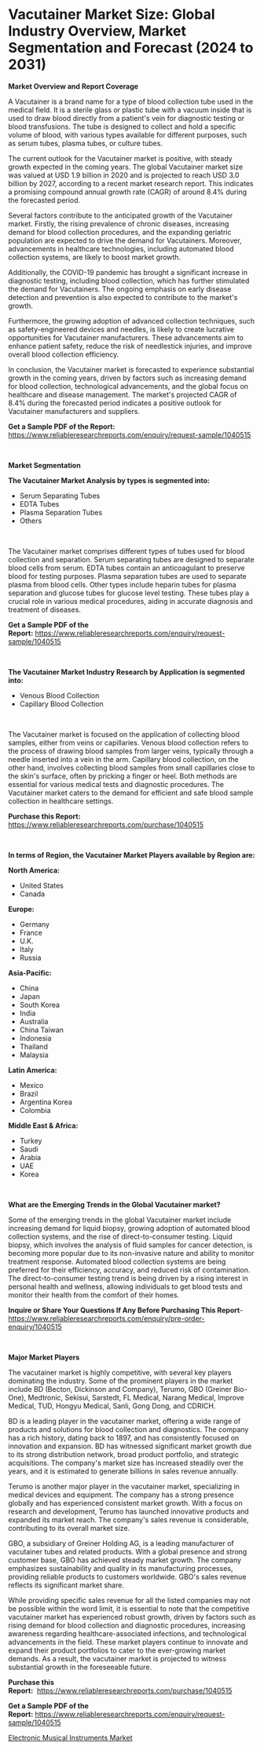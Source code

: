 <p><h1>Vacutainer Market Size: Global Industry Overview, Market Segmentation and Forecast (2024 to 2031)</h1></p><p><strong>Market Overview and Report Coverage</strong></p>
<p><p>A Vacutainer is a brand name for a type of blood collection tube used in the medical field. It is a sterile glass or plastic tube with a vacuum inside that is used to draw blood directly from a patient's vein for diagnostic testing or blood transfusions. The tube is designed to collect and hold a specific volume of blood, with various types available for different purposes, such as serum tubes, plasma tubes, or culture tubes.</p><p>The current outlook for the Vacutainer market is positive, with steady growth expected in the coming years. The global Vacutainer market size was valued at USD 1.9 billion in 2020 and is projected to reach USD 3.0 billion by 2027, according to a recent market research report. This indicates a promising compound annual growth rate (CAGR) of around 8.4% during the forecasted period.</p><p>Several factors contribute to the anticipated growth of the Vacutainer market. Firstly, the rising prevalence of chronic diseases, increasing demand for blood collection procedures, and the expanding geriatric population are expected to drive the demand for Vacutainers. Moreover, advancements in healthcare technologies, including automated blood collection systems, are likely to boost market growth.</p><p>Additionally, the COVID-19 pandemic has brought a significant increase in diagnostic testing, including blood collection, which has further stimulated the demand for Vacutainers. The ongoing emphasis on early disease detection and prevention is also expected to contribute to the market's growth.</p><p>Furthermore, the growing adoption of advanced collection techniques, such as safety-engineered devices and needles, is likely to create lucrative opportunities for Vacutainer manufacturers. These advancements aim to enhance patient safety, reduce the risk of needlestick injuries, and improve overall blood collection efficiency.</p><p>In conclusion, the Vacutainer market is forecasted to experience substantial growth in the coming years, driven by factors such as increasing demand for blood collection, technological advancements, and the global focus on healthcare and disease management. The market's projected CAGR of 8.4% during the forecasted period indicates a positive outlook for Vacutainer manufacturers and suppliers.</p></p>
<p><strong>Get a Sample PDF of the Report:</strong> <a href="https://www.reliableresearchreports.com/enquiry/request-sample/1040515">https://www.reliableresearchreports.com/enquiry/request-sample/1040515</a></p>
<p>&nbsp;</p>
<p><strong>Market Segmentation</strong></p>
<p><strong>The Vacutainer Market Analysis by types is segmented into:</strong></p>
<p><ul><li>Serum Separating Tubes</li><li>EDTA Tubes</li><li>Plasma Separation Tubes</li><li>Others</li></ul></p>
<p>&nbsp;</p>
<p><p>The Vacutainer market comprises different types of tubes used for blood collection and separation. Serum separating tubes are designed to separate blood cells from serum. EDTA tubes contain an anticoagulant to preserve blood for testing purposes. Plasma separation tubes are used to separate plasma from blood cells. Other types include heparin tubes for plasma separation and glucose tubes for glucose level testing. These tubes play a crucial role in various medical procedures, aiding in accurate diagnosis and treatment of diseases.</p></p>
<p><strong>Get a Sample PDF of the Report:</strong>&nbsp;<a href="https://www.reliableresearchreports.com/enquiry/request-sample/1040515">https://www.reliableresearchreports.com/enquiry/request-sample/1040515</a></p>
<p>&nbsp;</p>
<p><strong>The Vacutainer Market Industry Research by Application is segmented into:</strong></p>
<p><ul><li>Venous Blood Collection</li><li>Capillary Blood Collection</li></ul></p>
<p>&nbsp;</p>
<p><p>The Vacutainer market is focused on the application of collecting blood samples, either from veins or capillaries. Venous blood collection refers to the process of drawing blood samples from larger veins, typically through a needle inserted into a vein in the arm. Capillary blood collection, on the other hand, involves collecting blood samples from small capillaries close to the skin's surface, often by pricking a finger or heel. Both methods are essential for various medical tests and diagnostic procedures. The Vacutainer market caters to the demand for efficient and safe blood sample collection in healthcare settings.</p></p>
<p><strong>Purchase this Report:</strong>&nbsp; <a href="https://www.reliableresearchreports.com/purchase/1040515">https://www.reliableresearchreports.com/purchase/1040515</a></p>
<p>&nbsp;</p>
<p><strong>In terms of Region, the Vacutainer Market Players available by Region are:</strong></p>
<p>
    <p> <strong> North America: </strong>
        <ul>
            <li>United States</li>
            <li>Canada</li>
        </ul>
        </p> 
    <p> <strong> Europe: </strong>
        <ul>
            <li>Germany</li>
            <li>France</li>
            <li>U.K.</li>
            <li>Italy</li>
            <li>Russia</li>
        </ul>
        </p> 
    <p> <strong> Asia-Pacific: </strong>
        <ul>
            <li>China</li>
            <li>Japan</li>
            <li>South Korea</li>
            <li>India</li>
            <li>Australia</li>
            <li>China Taiwan</li>
            <li>Indonesia</li>
            <li>Thailand</li>
            <li>Malaysia</li>
        </ul>
        </p> 
    <p> <strong> Latin America: </strong>
        <ul>
            <li>Mexico</li>
            <li>Brazil</li>
            <li>Argentina Korea</li>
            <li>Colombia</li>
        </ul>
        </p> 
    <p> <strong> Middle East & Africa: </strong>
        <ul>
            <li>Turkey</li>
            <li>Saudi</li>
            <li>Arabia</li>
            <li>UAE</li>
            <li>Korea</li>
        </ul>
    </p>
    </p>
<p>&nbsp;</p>
<p><strong>What are the Emerging Trends in the Global Vacutainer market?</strong></p>
<p><p>Some of the emerging trends in the global Vacutainer market include increasing demand for liquid biopsy, growing adoption of automated blood collection systems, and the rise of direct-to-consumer testing. Liquid biopsy, which involves the analysis of fluid samples for cancer detection, is becoming more popular due to its non-invasive nature and ability to monitor treatment response. Automated blood collection systems are being preferred for their efficiency, accuracy, and reduced risk of contamination. The direct-to-consumer testing trend is being driven by a rising interest in personal health and wellness, allowing individuals to get blood tests and monitor their health from the comfort of their homes.</p></p>
<p><strong>Inquire or Share Your Questions If Any Before Purchasing This Report</strong>- <a href="https://www.reliableresearchreports.com/enquiry/pre-order-enquiry/1040515">https://www.reliableresearchreports.com/enquiry/pre-order-enquiry/1040515</a></p>
<p>&nbsp;</p>
<p><strong>Major Market Players</strong></p>
<p><p>The vacutainer market is highly competitive, with several key players dominating the industry. Some of the prominent players in the market include BD (Becton, Dickinson and Company), Terumo, GBO (Greiner Bio-One), Medtronic, Sekisui, Sarstedt, FL Medical, Narang Medical, Improve Medical, TUD, Hongyu Medical, Sanli, Gong Dong, and CDRICH. </p><p>BD is a leading player in the vacutainer market, offering a wide range of products and solutions for blood collection and diagnostics. The company has a rich history, dating back to 1897, and has consistently focused on innovation and expansion. BD has witnessed significant market growth due to its strong distribution network, broad product portfolio, and strategic acquisitions. The company's market size has increased steadily over the years, and it is estimated to generate billions in sales revenue annually.</p><p>Terumo is another major player in the vacutainer market, specializing in medical devices and equipment. The company has a strong presence globally and has experienced consistent market growth. With a focus on research and development, Terumo has launched innovative products and expanded its market reach. The company's sales revenue is considerable, contributing to its overall market size.</p><p>GBO, a subsidiary of Greiner Holding AG, is a leading manufacturer of vacutainer tubes and related products. With a global presence and strong customer base, GBO has achieved steady market growth. The company emphasizes sustainability and quality in its manufacturing processes, providing reliable products to customers worldwide. GBO's sales revenue reflects its significant market share.</p><p>While providing specific sales revenue for all the listed companies may not be possible within the word limit, it is essential to note that the competitive vacutainer market has experienced robust growth, driven by factors such as rising demand for blood collection and diagnostic procedures, increasing awareness regarding healthcare-associated infections, and technological advancements in the field. These market players continue to innovate and expand their product portfolios to cater to the ever-growing market demands. As a result, the vacutainer market is projected to witness substantial growth in the foreseeable future.</p></p>
<p><strong>Purchase this Report:</strong>&nbsp;&nbsp;<a href="https://www.reliableresearchreports.com/purchase/1040515">https://www.reliableresearchreports.com/purchase/1040515</a></p>
<p></p>
<p><strong>Get a Sample PDF of the Report:</strong>&nbsp;<a href="https://www.reliableresearchreports.com/enquiry/request-sample/1040515">https://www.reliableresearchreports.com/enquiry/request-sample/1040515</a></p>
<p><p><a href="https://github.com/bracarafogo/Market-Research-Report-List-1/blob/main/electronic-musical-instruments-market.md">Electronic Musical Instruments Market</a></p></p>